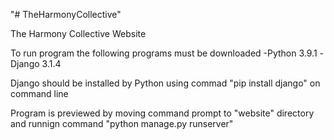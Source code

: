 "# TheHarmonyCollective" 

The Harmony Collective Website

To run program the following programs must be downloaded
-Python 3.9.1
-Django 3.1.4

Django should be installed by Python using commad "pip install django" on command line

Program is previewed by moving command prompt to "website" directory and runnign command "python manage.py runserver"
